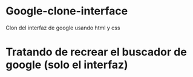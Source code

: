 # Google-clone-interface
Clon del interfaz de google usando html y css 
# Tratando de recrear el buscador de google (solo el interfaz)
